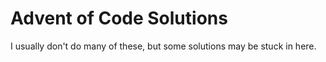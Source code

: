 # Advent of Code Solutions

I usually don't do many of these, but some solutions may be stuck in here.
